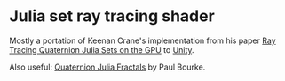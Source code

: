 # Julia set ray tracing shader

Mostly a portation of Keenan Crane's implementation from
his paper [Ray Tracing Quaternion Julia Sets on the GPU](https://www.cs.cmu.edu/~kmcrane/Projects/QuaternionJulia/paper.pdf) to [Unity](https://unity3d.com).

Also useful: [Quaternion Julia Fractals](http://paulbourke.net/fractals/quatjulia/) by Paul Bourke.
